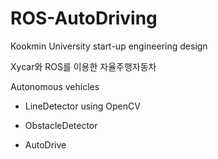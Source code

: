 # ROS-AutoDriving

Kookmin University start-up engineering design

Xycar와 ROS를 이용한 자율주행자동차

Autonomous vehicles

- LineDetector using OpenCV

- ObstacleDetector

- AutoDrive
